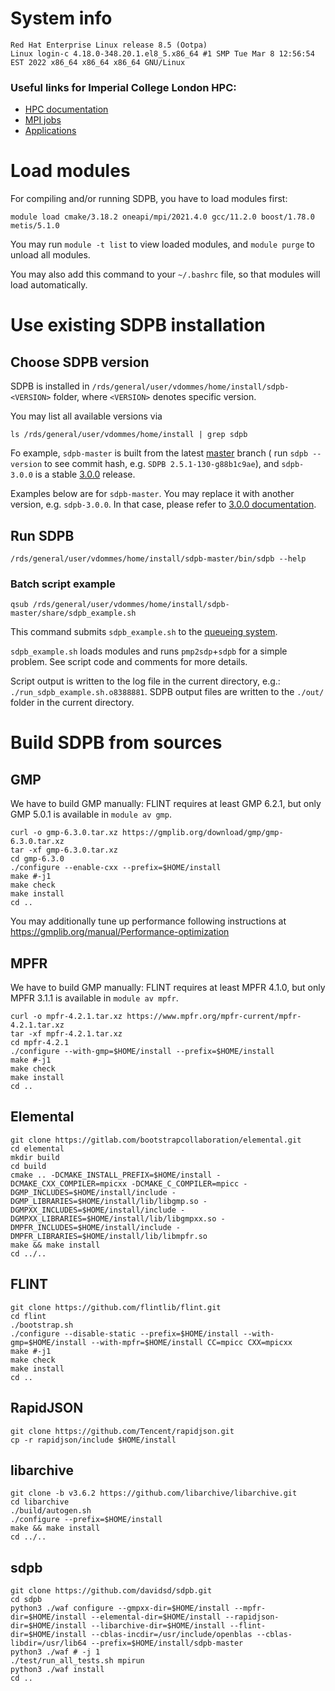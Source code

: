 # System info

    Red Hat Enterprise Linux release 8.5 (Ootpa)
    Linux login-c 4.18.0-348.20.1.el8_5.x86_64 #1 SMP Tue Mar 8 12:56:54 EST 2022 x86_64 x86_64 x86_64 GNU/Linux

### Useful links for Imperial College London HPC:

- [HPC documentation](https://icl-rcs-user-guide.readthedocs.io/en/latest/hpc/)
- [MPI jobs](https://icl-rcs-user-guide.readthedocs.io/en/latest/hpc/queues/mpi-jobs/)
- [Applications](https://icl-rcs-user-guide.readthedocs.io/en/latest/hpc/applications/)

# Load modules

For compiling and/or running SDPB, you have to load modules first:

    module load cmake/3.18.2 oneapi/mpi/2021.4.0 gcc/11.2.0 boost/1.78.0 metis/5.1.0

You may run `module -t list` to view loaded modules,
and `module purge` to unload all modules.

You may also add this command to your `~/.bashrc` file, so that modules will load automatically.

# Use existing SDPB installation

## Choose SDPB version

SDPB is installed in `/rds/general/user/vdommes/home/install/sdpb-<VERSION>` folder,
where `<VERSION>` denotes specific version.

You may list all available versions via

    ls /rds/general/user/vdommes/home/install | grep sdpb

Fo example, `sdpb-master` is built from the latest [master](https://github.com/davidsd/sdpb/tree/master) branch (
run `sdpb --version` to see commit hash, e.g. `SDPB 2.5.1-130-g88b1c9ae`),
and `sdpb-3.0.0` is a stable [3.0.0](https://github.com/davidsd/sdpb/releases/tag/3.0.0) release.

Examples below are for `sdpb-master`.
You may replace it with another version, e.g. `sdpb-3.0.0`.
In that case, please refer
to [3.0.0 documentation](https://github.com/davidsd/sdpb/blob/3.0.0/docs/site_installs/Imperial.md).

## Run SDPB

    /rds/general/user/vdommes/home/install/sdpb-master/bin/sdpb --help

### Batch script example

    qsub /rds/general/user/vdommes/home/install/sdpb-master/share/sdpb_example.sh

This command submits `sdpb_example.sh` to
the [queueing system](https://wiki.imperial.ac.uk/display/HPC/Queueing+System).

`sdpb_example.sh` loads modules and runs `pmp2sdp`+`sdpb` for a simple problem.
See script code and comments for more details.

Script output is written to the log file in the current directory, e.g.:
`./run_sdpb_example.sh.o8388881`.
SDPB output files are written to the `./out/` folder in the current directory.

# Build SDPB from sources

## GMP
We have to build GMP manually: FLINT requires at least GMP 6.2.1, but only GMP 5.0.1 is available in `module av gmp`.

    curl -o gmp-6.3.0.tar.xz https://gmplib.org/download/gmp/gmp-6.3.0.tar.xz
    tar -xf gmp-6.3.0.tar.xz
    cd gmp-6.3.0
    ./configure --enable-cxx --prefix=$HOME/install
    make #-j1
    make check
    make install
    cd ..

You may additionally tune up performance following instructions at https://gmplib.org/manual/Performance-optimization

## MPFR
We have to build GMP manually: FLINT requires at least MPFR 4.1.0, but only MPFR 3.1.1 is available in `module av mpfr`.

    curl -o mpfr-4.2.1.tar.xz https://www.mpfr.org/mpfr-current/mpfr-4.2.1.tar.xz
    tar -xf mpfr-4.2.1.tar.xz
    cd mpfr-4.2.1
    ./configure --with-gmp=$HOME/install --prefix=$HOME/install
    make #-j1
    make check
    make install
    cd ..

## Elemental

    git clone https://gitlab.com/bootstrapcollaboration/elemental.git
    cd elemental
    mkdir build
    cd build    
    cmake .. -DCMAKE_INSTALL_PREFIX=$HOME/install -DCMAKE_CXX_COMPILER=mpicxx -DCMAKE_C_COMPILER=mpicc -DGMP_INCLUDES=$HOME/install/include -DGMP_LIBRARIES=$HOME/install/lib/libgmp.so -DGMPXX_INCLUDES=$HOME/install/include -DGMPXX_LIBRARIES=$HOME/install/lib/libgmpxx.so -DMPFR_INCLUDES=$HOME/install/include -DMPFR_LIBRARIES=$HOME/install/lib/libmpfr.so
    make && make install
    cd ../..

## FLINT

    git clone https://github.com/flintlib/flint.git
    cd flint
    ./bootstrap.sh
    ./configure --disable-static --prefix=$HOME/install --with-gmp=$HOME/install --with-mpfr=$HOME/install CC=mpicc CXX=mpicxx
    make #-j1
    make check
    make install 
    cd ..

## RapidJSON

    git clone https://github.com/Tencent/rapidjson.git
    cp -r rapidjson/include $HOME/install

## libarchive

    git clone -b v3.6.2 https://github.com/libarchive/libarchive.git
    cd libarchive
    ./build/autogen.sh
    ./configure --prefix=$HOME/install
    make && make install
    cd ../..

## sdpb

    git clone https://github.com/davidsd/sdpb.git
    cd sdpb 
    python3 ./waf configure --gmpxx-dir=$HOME/install --mpfr-dir=$HOME/install --elemental-dir=$HOME/install --rapidjson-dir=$HOME/install --libarchive-dir=$HOME/install --flint-dir=$HOME/install --cblas-incdir=/usr/include/openblas --cblas-libdir=/usr/lib64 --prefix=$HOME/install/sdpb-master
    python3 ./waf # -j 1
    ./test/run_all_tests.sh mpirun
    python3 ./waf install
    cd ..
